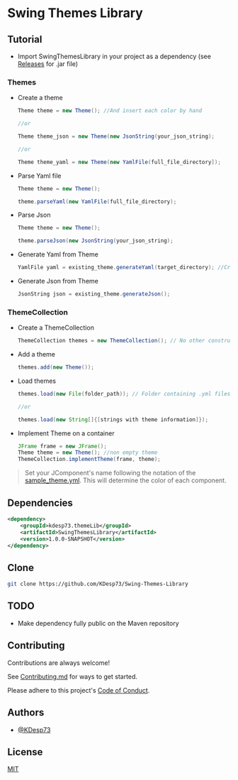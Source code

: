 # Swing Themes Library

## Tutorial

* Import SwingThemesLibrary in your project as a dependency (see [Releases](https://github.com/KDesp73/Swing-Themes-Library/releases) for .jar file)

### Themes

* Create a theme

  ```java
  Theme theme = new Theme(); //And insert each color by hand

  //or

  Theme theme_json = new Theme(new JsonString(your_json_string);

  //or

  Theme theme_yaml = new Theme(new YamlFile(full_file_directory]);
  ```

* Parse Yaml file
  ```java
  Theme theme = new Theme();
  
  theme.parseYaml(new YamlFile(full_file_directory);
  ```

* Parse Json
  ```java
  Theme theme = new Theme();
  
  theme.parseJson(new JsonString(your_json_string);
  ```
  
* Generate Yaml from Theme
  ```java
  YamlFile yaml = existing_theme.generateYaml(target_directory); //Creates .yml file in [targer directory]
  ```
  
* Generate Json from Theme
  ```java
  JsonString json = existing_theme.generateJson();
  ```
  
### ThemeCollection

* Create a ThemeCollection
  ```java
  ThemeCollection themes = new ThemeCollection(); // No other constructor exists
  ```
  
* Add a theme
  ```java
  themes.add(new Theme());
  ```
  
* Load themes
  ```java
  themes.load(new File(folder_path)); // Folder containing .yml files with wanted themes
  
  //or
  
  themes.load(new String[]{[strings with theme information]});
  ```
  
* Implement Theme on a container
  ```java
  JFrame frame = new JFrame();
  Theme theme = new Theme(); //non empty theme
  ThemeCollection.implementTheme(frame, theme);
  ```

> Set your JComponent's name following the notation of the [sample_theme.yml](https://github.com/KDesp73/Swing-Themes-Library/blob/main/Samples/sample_theme.yml). This will determine the color of each component.

## Dependencies

```xml
<dependency>
    <groupId>kdesp73.themeLib</groupId>
    <artifactId>SwingThemesLibrary</artifactId>
    <version>1.0.0-SNAPSHOT</version>
</dependency>
```


## Clone

```bash
git clone https://github.com/KDesp73/Swing-Themes-Library
```

## TODO
* Make dependency fully public on the Maven repository

## Contributing

Contributions are always welcome!

See [Contributing.md](https://github.com/KDesp73/Swing-Themes-Library/blob/main/Contributing.md) for ways to get started.

Please adhere to this project's [Code of Conduct](https://github.com/KDesp73/Swing-Themes-Library/blob/main/CODE_OF_CONDUCT.md).

## Authors

- [@KDesp73](https://github.com/KDesp73)


## License

[MIT](https://choosealicense.com/licenses/mit/)
